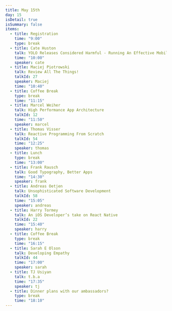 ```yaml
---
title: May 15th
day: 15
isDetail: true
isSummary: false
items:
  - title: Registration
    time: "9:00"
    type: break
  - title: Cate Huston
    talk: YOLO Releases Considered Harmful - Running An Effective Mobile Engineering Team
    time: "10:00"
    speaker: cate
  - title: Maciej Piotrowski
    talk: Review All The Things!
    talkId: 27
    speaker: Maciej
    time: "10:40"
  - title: Coffee Break
    type: break
    time: "11:15"
  - title: Marcel Weiher  
    talk: High Performance App Architecture
    talkId: 12
    time: "11:50"
    speaker: marcel
  - title: Thomas Visser 
    talk: Reactive Programming From Scratch
    talkId: 54
    time: "12:25"
    speaker: thomas
  - title: Lunch
    type: break
    time: "13:00"
  - title: Frank Rausch
    talk: Good Typography, Better Apps
    time: "14:30"
    speaker: frank
  - title: Andreas Oetjen
    talk: Unsophisticated Software Development
    talkId: 58
    time: "15:05"
    speaker: andreas
  - title: Harry Tormey
    talk: An iOS Developer’s take on React Native
    talkId: 22
    time: "15:40"
    speaker: harry
  - title: Coffee Break
    type: break
    time: "16:15"
  - title: Sarah E Olson
    talk: Developing Empathy
    talkId: 44
    time: "17:00"
    speaker: sarah
  - title: TJ Usiyan
    talk: t.b.a
    time: "17:35"
    speaker: tj
  - title: Dinner plans with our ambassadors?
    type: break
    time: "18:10"
---
```

